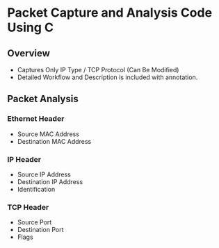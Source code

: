 # Packet Capture and Analysis Code Using C

## Overview
- Captures Only IP Type / TCP Protocol (Can Be Modified)
-  Detailed Workflow and Description is included with annotation.

## Packet Analysis
### Ethernet Header
- Source MAC Address
- Destination MAC Address

### IP Header
- Source IP Address
- Destination IP Address
- Identification

### TCP Header
- Source Port
- Destination Port
- Flags

